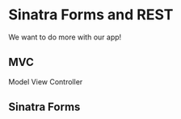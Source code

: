 # Sinatra Forms and REST

We want to do more with our app!

## MVC

Model
View
Controller

## Sinatra Forms
